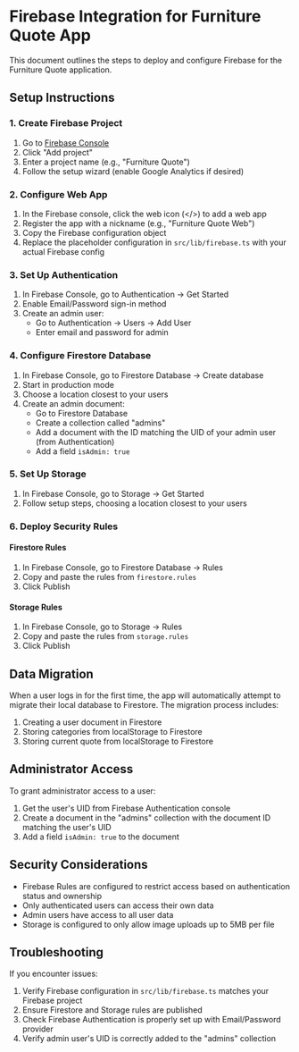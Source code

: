 
# Firebase Integration for Furniture Quote App

This document outlines the steps to deploy and configure Firebase for the Furniture Quote application.

## Setup Instructions

### 1. Create Firebase Project

1. Go to [Firebase Console](https://console.firebase.google.com/)
2. Click "Add project"
3. Enter a project name (e.g., "Furniture Quote")
4. Follow the setup wizard (enable Google Analytics if desired)

### 2. Configure Web App

1. In the Firebase console, click the web icon (</>) to add a web app
2. Register the app with a nickname (e.g., "Furniture Quote Web")
3. Copy the Firebase configuration object
4. Replace the placeholder configuration in `src/lib/firebase.ts` with your actual Firebase config

### 3. Set Up Authentication

1. In Firebase Console, go to Authentication → Get Started
2. Enable Email/Password sign-in method
3. Create an admin user:
   - Go to Authentication → Users → Add User
   - Enter email and password for admin

### 4. Configure Firestore Database

1. In Firebase Console, go to Firestore Database → Create database
2. Start in production mode
3. Choose a location closest to your users
4. Create an admin document:
   - Go to Firestore Database
   - Create a collection called "admins"
   - Add a document with the ID matching the UID of your admin user (from Authentication)
   - Add a field `isAdmin: true`

### 5. Set Up Storage

1. In Firebase Console, go to Storage → Get Started
2. Follow setup steps, choosing a location closest to your users

### 6. Deploy Security Rules

#### Firestore Rules

1. In Firebase Console, go to Firestore Database → Rules
2. Copy and paste the rules from `firestore.rules`
3. Click Publish

#### Storage Rules

1. In Firebase Console, go to Storage → Rules
2. Copy and paste the rules from `storage.rules`
3. Click Publish

## Data Migration

When a user logs in for the first time, the app will automatically attempt to migrate their local database to Firestore. The migration process includes:

1. Creating a user document in Firestore
2. Storing categories from localStorage to Firestore
3. Storing current quote from localStorage to Firestore

## Administrator Access

To grant administrator access to a user:

1. Get the user's UID from Firebase Authentication console
2. Create a document in the "admins" collection with the document ID matching the user's UID
3. Add a field `isAdmin: true` to the document

## Security Considerations

- Firebase Rules are configured to restrict access based on authentication status and ownership
- Only authenticated users can access their own data
- Admin users have access to all user data
- Storage is configured to only allow image uploads up to 5MB per file

## Troubleshooting

If you encounter issues:

1. Verify Firebase configuration in `src/lib/firebase.ts` matches your Firebase project
2. Ensure Firestore and Storage rules are published
3. Check Firebase Authentication is properly set up with Email/Password provider
4. Verify admin user's UID is correctly added to the "admins" collection
